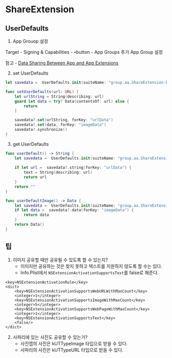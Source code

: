 # ShareExtension

## UserDefaults

1. App Grouop 설정

Target - Signing & Capabilities - `+`button - App Groups 추가
App Group 설정

참고 - [Data Sharing Between App and App Extensions ](https://medium.com/macoclock/data-sharing-between-app-and-app-extensions-4ffd95bf87e0)


2. set UserDefaults

```swift
let savedata =  UserDefaults.init(suiteName: "group.aa.ShareExtension-Example")

func setUserDefaults(url: URL) {
    let urlString = String(describing: url)
    guard let data = try? Data(contentsOf: url) else {
        return
    }

    savedata?.set(urlString, forKey: "urlData")
    savedata?.set(data, forKey: "imageData")
    savedata?.synchronize()
}
```


3. get UserDefaults

```swift
func userDefault() -> String {
    let savedata =  UserDefaults.init(suiteName: "group.aa.ShareExtension-Example")
    
    if let url =  savedata?.string(forKey: "urlData") {
        text = String(describing: url)
        return url
    }
    return ""
}

func userDefaultImage() -> Data {
    let savedata =  UserDefaults.init(suiteName: "group.aa.ShareExtension-Example")
    if let data =  savedata?.data(forKey: "imageData") {
        return data
    }
    return Data()
}
```


## 팁
1. 이미지 공유할 때만 공유될 수 있도록 할 수 있는지?
	- 이미지만 공유하는 것은 찾지 못하고 텍스트를 지원하지 않도록 할 수는 있다.
	- Info.Plist에서 `NSExtensionActivationSupportsText`를 false로 해준다.

```
<key>NSExtensionActivationRule</key>
<dict>
    <key>NSExtensionActivationSupportsWebURLWithMaxCount</key>
    <integer>1</integer>
    <key>NSExtensionActivationSupportsImageWithMaxCount</key>
    <integer>5</integer>
    <key>NSExtensionActivationSupportsWebPageWithMaxCount</key>
    <integer>1</integer>
    <key>NSExtensionActivationSupportsText</key>
    <false/>
</dict>
```


2. 사파리에 있는 사진도 공유할 수 있는가?
	- 사진앱의 사진은 kUTTypeImage 타입으로 받을 수 있다.
	- 사파리의 사진은 kUTTypeURL 타입으로 받을 수 있다.